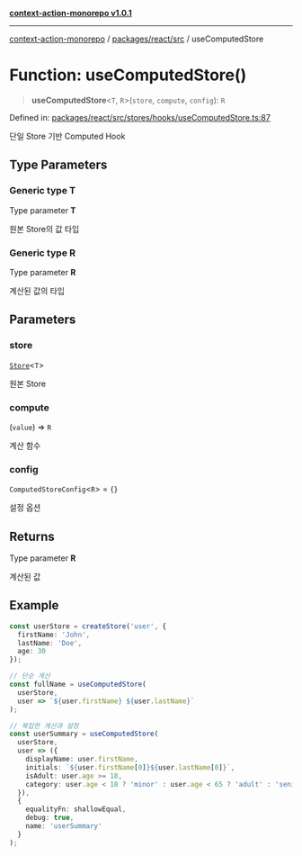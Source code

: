 [**context-action-monorepo v1.0.1**](../../../../README.md)

***

[context-action-monorepo](../../../../README.md) / [packages/react/src](../README.md) / useComputedStore

# Function: useComputedStore()

> **useComputedStore**\<`T`, `R`\>(`store`, `compute`, `config`): `R`

Defined in: [packages/react/src/stores/hooks/useComputedStore.ts:87](https://github.com/mineclover/context-action/blob/08bf17d6ec1c09cfe0ffb9710189395df90c9772/packages/react/src/stores/hooks/useComputedStore.ts#L87)

단일 Store 기반 Computed Hook

## Type Parameters

### Generic type T

Type parameter **T**

원본 Store의 값 타입

### Generic type R

Type parameter **R**

계산된 값의 타입

## Parameters

### store

[`Store`](../classes/Store.md)&lt;`T`&gt;

원본 Store

### compute

(`value`) => `R`

계산 함수

### config

`ComputedStoreConfig`&lt;`R`&gt; = `{}`

설정 옵션

## Returns

Type parameter **R**

계산된 값

## Example

```typescript
const userStore = createStore('user', { 
  firstName: 'John', 
  lastName: 'Doe', 
  age: 30 
});

// 단순 계산
const fullName = useComputedStore(
  userStore,
  user => `${user.firstName} ${user.lastName}`
);

// 복잡한 계산과 설정
const userSummary = useComputedStore(
  userStore,
  user => ({
    displayName: user.firstName,
    initials: `${user.firstName[0]}${user.lastName[0]}`,
    isAdult: user.age >= 18,
    category: user.age < 18 ? 'minor' : user.age < 65 ? 'adult' : 'senior'
  }),
  {
    equalityFn: shallowEqual,
    debug: true,
    name: 'userSummary'
  }
);
```
